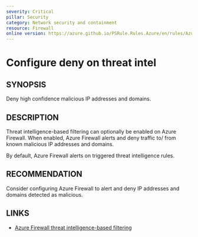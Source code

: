 ```yaml
---
severity: Critical
pillar: Security
category: Network security and containment
resource: Firewall
online version: https://azure.github.io/PSRule.Rules.Azure/en/rules/Azure.Firewall.Mode/
---
```


# Configure deny on threat intel

## SYNOPSIS

Deny high confidence malicious IP addresses and domains.

## DESCRIPTION

Threat intelligence-based filtering can optionally be enabled on Azure Firewall.
When enabled, Azure Firewall alerts and deny traffic to/ from known malicious IP addresses and domains.

By default, Azure Firewall alerts on triggered threat intelligence rules.

## RECOMMENDATION

Consider configuring Azure Firewall to alert and deny IP addresses and domains detected as malicious.

## LINKS

- [Azure Firewall threat intelligence-based filtering](https://docs.microsoft.com/azure/firewall/threat-intel)
